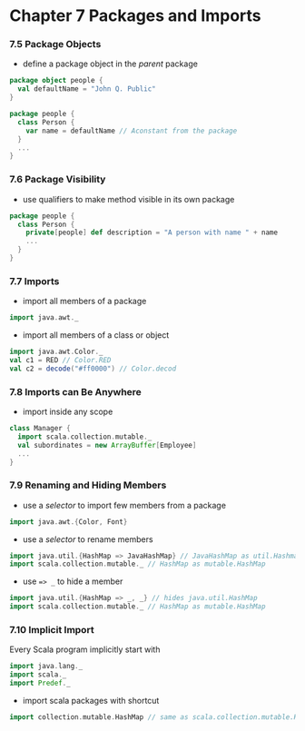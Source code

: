 Chapter 7 Packages and Imports
==============================

### 7.5 Package Objects

* define a package object in the _parent_ package

```scala
package object people {
  val defaultName = "John Q. Public"
}

package people {
  class Person {
    var name = defaultName // Aconstant from the package
  }
  ... 
}
```

### 7.6 Package Visibility

* use qualifiers to make method visible in its own package

```scala
package people {
  class Person {
    private[people] def description = "A person with name " + name
    ...
  }
}
```

### 7.7 Imports

* import all members of a package

```scala
import java.awt._
```

* import all members of a class or object

```scala
import java.awt.Color._
val c1 = RED // Color.RED
val c2 = decode("#ff0000") // Color.decod
```

### 7.8 Imports can Be Anywhere

* import inside any scope

```scala
class Manager { 
  import scala.collection.mutable._
  val subordinates = new ArrayBuffer[Employee]
  ...
}
```

### 7.9 Renaming and Hiding Members

* use a _selector_ to import few members from a package

```scala
import java.awt.{Color, Font}
```

* use a _selector_ to rename members

```scala
import java.util.{HashMap => JavaHashMap} // JavaHashMap as util.Hashmap
import scala.collection.mutable._ // HashMap as mutable.HashMap
```

* use `=> _` to hide a member

```scala
import java.util.{HashMap => _, _} // hides java.util.HashMap
import scala.collection.mutable._ // HashMap as mutable.HashMap
```

### 7.10 Implicit Import

Every Scala program implicitly start with

```scala
import java.lang._ 
import scala._ 
import Predef._
```

* import scala packages with shortcut

```scala
import collection.mutable.HashMap // same as scala.collection.mutable.HashMap
```

